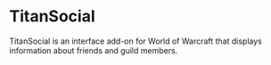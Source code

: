 # TitanSocial
TitanSocial is an interface add-on for World of Warcraft that displays information about friends and guild members.
